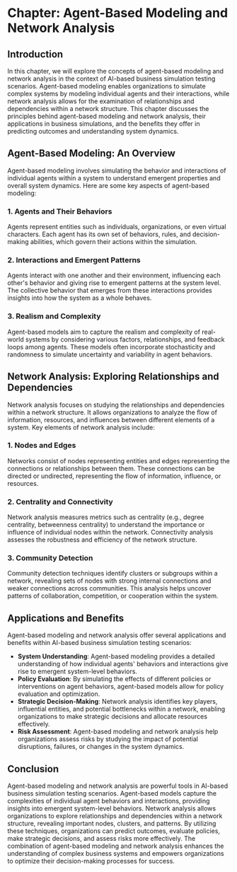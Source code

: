 Chapter: Agent-Based Modeling and Network Analysis
==================================================

Introduction
------------

In this chapter, we will explore the concepts of agent-based modeling and network analysis in the context of AI-based business simulation testing scenarios. Agent-based modeling enables organizations to simulate complex systems by modeling individual agents and their interactions, while network analysis allows for the examination of relationships and dependencies within a network structure. This chapter discusses the principles behind agent-based modeling and network analysis, their applications in business simulations, and the benefits they offer in predicting outcomes and understanding system dynamics.

Agent-Based Modeling: An Overview
---------------------------------

Agent-based modeling involves simulating the behavior and interactions of individual agents within a system to understand emergent properties and overall system dynamics. Here are some key aspects of agent-based modeling:

### 1. Agents and Their Behaviors

Agents represent entities such as individuals, organizations, or even virtual characters. Each agent has its own set of behaviors, rules, and decision-making abilities, which govern their actions within the simulation.

### 2. Interactions and Emergent Patterns

Agents interact with one another and their environment, influencing each other's behavior and giving rise to emergent patterns at the system level. The collective behavior that emerges from these interactions provides insights into how the system as a whole behaves.

### 3. Realism and Complexity

Agent-based models aim to capture the realism and complexity of real-world systems by considering various factors, relationships, and feedback loops among agents. These models often incorporate stochasticity and randomness to simulate uncertainty and variability in agent behaviors.

Network Analysis: Exploring Relationships and Dependencies
----------------------------------------------------------

Network analysis focuses on studying the relationships and dependencies within a network structure. It allows organizations to analyze the flow of information, resources, and influences between different elements of a system. Key elements of network analysis include:

### 1. Nodes and Edges

Networks consist of nodes representing entities and edges representing the connections or relationships between them. These connections can be directed or undirected, representing the flow of information, influence, or resources.

### 2. Centrality and Connectivity

Network analysis measures metrics such as centrality (e.g., degree centrality, betweenness centrality) to understand the importance or influence of individual nodes within the network. Connectivity analysis assesses the robustness and efficiency of the network structure.

### 3. Community Detection

Community detection techniques identify clusters or subgroups within a network, revealing sets of nodes with strong internal connections and weaker connections across communities. This analysis helps uncover patterns of collaboration, competition, or cooperation within the system.

Applications and Benefits
-------------------------

Agent-based modeling and network analysis offer several applications and benefits within AI-based business simulation testing scenarios:

* **System Understanding**: Agent-based modeling provides a detailed understanding of how individual agents' behaviors and interactions give rise to emergent system-level behaviors.
* **Policy Evaluation**: By simulating the effects of different policies or interventions on agent behaviors, agent-based models allow for policy evaluation and optimization.
* **Strategic Decision-Making**: Network analysis identifies key players, influential entities, and potential bottlenecks within a network, enabling organizations to make strategic decisions and allocate resources effectively.
* **Risk Assessment**: Agent-based modeling and network analysis help organizations assess risks by studying the impact of potential disruptions, failures, or changes in the system dynamics.

Conclusion
----------

Agent-based modeling and network analysis are powerful tools in AI-based business simulation testing scenarios. Agent-based models capture the complexities of individual agent behaviors and interactions, providing insights into emergent system-level behaviors. Network analysis allows organizations to explore relationships and dependencies within a network structure, revealing important nodes, clusters, and patterns. By utilizing these techniques, organizations can predict outcomes, evaluate policies, make strategic decisions, and assess risks more effectively. The combination of agent-based modeling and network analysis enhances the understanding of complex business systems and empowers organizations to optimize their decision-making processes for success.
